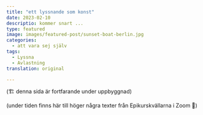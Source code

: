 ```yaml
---
title: "ett lyssnande som konst"
date: 2023-02-10
descriptio: kommer snart ...
type: featured
image: images/featured-post/sunset-boat-berlin.jpg
categories:
  - att vara sej själv
tags:
  - Lyssna
  - Avlastning
translation: original

---
```


(🏗️ denna sida är fortfarande under uppbyggnad)


(under tiden finns här till höger några texter från Epikurskvällarna i Zoom 🌳)
